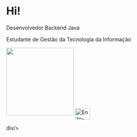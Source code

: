 #  Hi! 

Desenvolvedor Backend Java

Estudante de Gestão da Tecnologia da Informação

<div 
 <img height="180em" src="https://github-readme-stats.vercel.app/api?username=EnSo340&show_icons=true&theme=tokyonight"/>
 <img height="180em" src="https://github-readme-stats.vercel.app/api/top-langs/?username=EnSo340&layout=compact&theme=tokyonight"/>
 <img align="center" alt="Enzo-html" height="30" width="40" src="https://img.shields.io/badge/Java-ED8B00?style=for-the-badge&logo=openjdk&logoColor=white"/>

div/>
